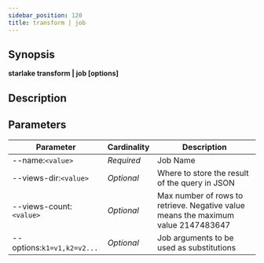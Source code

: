 ```yaml
---
sidebar_position: 120
title: transform | job
---
```



## Synopsis

**starlake transform | job [options]**

## Description


## Parameters

Parameter|Cardinality|Description
---|---|---
--name:`<value>`|*Required*|Job Name
--views-dir:`<value>`|*Optional*|Where to store the result of the query in JSON
--views-count:`<value>`|*Optional*|Max number of rows to retrieve. Negative value means the maximum value 2147483647
--options:`k1=v1,k2=v2...`|*Optional*|Job arguments to be used as substitutions
